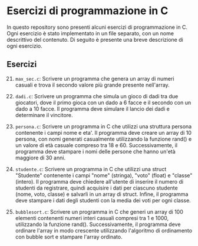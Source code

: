 # Esercizi di programmazione in C

In questo repository sono presenti alcuni esercizi di programmazione in C. Ogni esercizio è stato implementato in un file separato, con un nome descrittivo del contenuto. Di seguito è presente una breve descrizione di ogni esercizio.

## Esercizi

21. `max_sec.c`: Scrivere un programma che genera un array di numeri casuali e trova il secondo valore più grande presente nell'array.

22. `dadi.c`: Scrivere un programma che simula un gioco di dadi tra due giocatori, dove il primo gioca con un dado a 6 facce e il secondo con un dado a 10 facce. Il programma deve simulare il lancio dei dadi e determinare il vincitore.

23. `persona.c`: Scrivere un programma in C che utilizzi una struttura persona contenente i campi nome e eta'. Il programma deve creare un array di 10 persona, con nomi generati casualmente utilizzando la funzione rand() e un valore di età casuale compreso tra 18 e 60. Successivamente, il programma deve stampare i nomi delle persone che hanno un'età maggiore di 30 anni.

24. `studente.c`: Scrivere un programma in C che utilizzi una struct "Studente" contenente i campi "nome" (stringa), "voto" (float) e "classe" (intero). Il programma deve chiedere all'utente di inserire il numero di studenti da registrare, quindi acquisire i dati per ciascuno studente (nome, voto, classe) e salvarli in un array di struct. Infine, il programma deve stampare i dati degli studenti con la media dei voti per ogni classe.

25. `bubblesort.c`: Scrivere un programma in C che generi un array di 100 elementi contenenti numeri interi casuali compresi tra 1 e 1000, utilizzando la funzione rand(). Successivamente, il programma deve ordinare l'array in modo crescente utilizzando l'algoritmo di ordinamento con bubble sort e stampare l'array ordinato.
